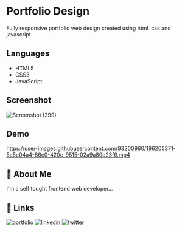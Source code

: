 # Portfolio Design

Fully responsive portfolio web design created using html, css and javascript.

## Languages
- HTML5
- CSS3
- JavaScript

## Screenshot

![Screenshot (299)](https://user-images.githubusercontent.com/93200960/215091923-870c5ed9-a1ca-4179-9e87-a0bc0310ad4d.png)

## Demo
https://user-images.githubusercontent.com/93200960/196205371-5e5e04a4-86c0-420c-9515-02a9a80e23f6.mp4

## 🚀 About Me
I'm a self tought frontend web developer...

## 🔗 Links
[![portfolio](https://img.shields.io/badge/my_portfolio-000?style=for-the-badge&logo=ko-fi&logoColor=white)](https://portfolio-me-karanchandekar.vercel.app/)
[![linkedin](https://img.shields.io/badge/linkedin-0A66C2?style=for-the-badge&logo=linkedin&logoColor=white)](https://www.linkedin.com/in/karan-chandekar-a87263219/)
[![twitter](https://img.shields.io/badge/twitter-1DA1F2?style=for-the-badge&logo=twitter&logoColor=white)](https://twitter.com/karanchandekar1)
